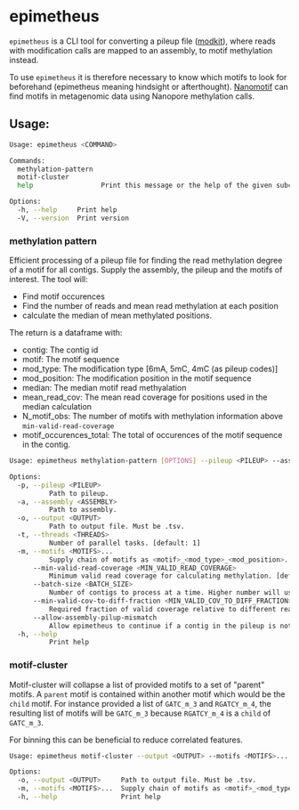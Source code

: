 # epimetheus
`epimetheus` is a CLI tool for converting a pileup file ([modkit](https://github.com/nanoporetech/modkit)), where reads with modification calls are mapped to an assembly, to motif methylation instead.

To use `epimetheus` it is therefore necessary to know which motifs to look for beforehand (epimetheus meaning hindsight or afterthought). [Nanomotif](https://github.com/MicrobialDarkMatter/nanomotif) can find motifs in metagenomic data using Nanopore methylation calls.



## Usage:
```bash
Usage: epimetheus <COMMAND>

Commands:
  methylation-pattern  
  motif-cluster        
  help                 Print this message or the help of the given subcommand(s)

Options:
  -h, --help     Print help
  -V, --version  Print version

```

### methylation pattern

Efficient processing of a pileup file for finding the read methylation degree of a motif for all contigs. Supply the assembly, the pileup and the motifs of interest. The tool will:
 - Find motif occurences
 - Find the number of reads and mean read methylation at each position
 - calculate the median of mean methylated positions.

The return is a dataframe with:
- contig: The contig id
- motif: The motif sequence
- mod_type: The modification type [6mA, 5mC, 4mC (as pileup codes)]
- mod_position: The modification position in the motif sequence
- median: The median motif read methyalation
- mean_read_cov: The mean read coverage for positions used in the median calculation
- N_motif_obs: The number of motifs with methylation information above `min-valid-read-coverage`
- motif_occurences_total: The total of occurences of the motif sequence in the contig.


```bash
Usage: epimetheus methylation-pattern [OPTIONS] --pileup <PILEUP> --assembly <ASSEMBLY> --output <OUTPUT> --motifs <MOTIFS>...

Options:
  -p, --pileup <PILEUP>
          Path to pileup.
  -a, --assembly <ASSEMBLY>
          Path to assembly.
  -o, --output <OUTPUT>
          Path to output file. Must be .tsv.
  -t, --threads <THREADS>
          Number of parallel tasks. [default: 1]
  -m, --motifs <MOTIFS>...
          Supply chain of motifs as <motif>_<mod_type>_<mod_position>. Example: '-m GATC_a_1 RGATCY_a_2'
      --min-valid-read-coverage <MIN_VALID_READ_COVERAGE>
          Minimum valid read coverage for calculating methylation. [default: 3]
      --batch-size <BATCH_SIZE>
          Number of contigs to process at a time. Higher number will use more RAM. [default: 1000]
      --min-valid-cov-to-diff-fraction <MIN_VALID_COV_TO_DIFF_FRACTION>
          Required fraction of valid coverage relative to different read mapping. N_valid_cov / (N_valid_cov + N_diff) [default: 0.8]
      --allow-assembly-pilup-mismatch
          Allow epimetheus to continue if a contig in the pileup is not present in the assembly
  -h, --help
          Print help
```

### motif-cluster
Motif-cluster will collapse a list of provided motifs to a set of "parent" motifs.
A `parent` motif is contained within another motif which would be the `child` motif. For instance
provided a list of `GATC_m_3` and `RGATCY_m_4`, the resulting list of motifs will be `GATC_m_3` because
`RGATCY_m_4` is a `child` of  `GATC_m_3`.

For binning this can be beneficial to reduce correlated features.

```bash
Usage: epimetheus motif-cluster --output <OUTPUT> --motifs <MOTIFS>...

Options:
  -o, --output <OUTPUT>     Path to output file. Must be .tsv.
  -m, --motifs <MOTIFS>...  Supply chain of motifs as <motif>_<mod_type>_<mod_position>. Example: '-m GATC_a_1 RGATCY_a_2'
  -h, --help                Print help
```
